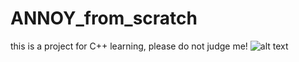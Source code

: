 # ANNOY_from_scratch
this is a project for C++ learning, please do not judge me!
![alt text](https://github.com/Yin169/ANNOY_from_scratch_learningProject/blob/main/ANNOY.png?raw=true)
